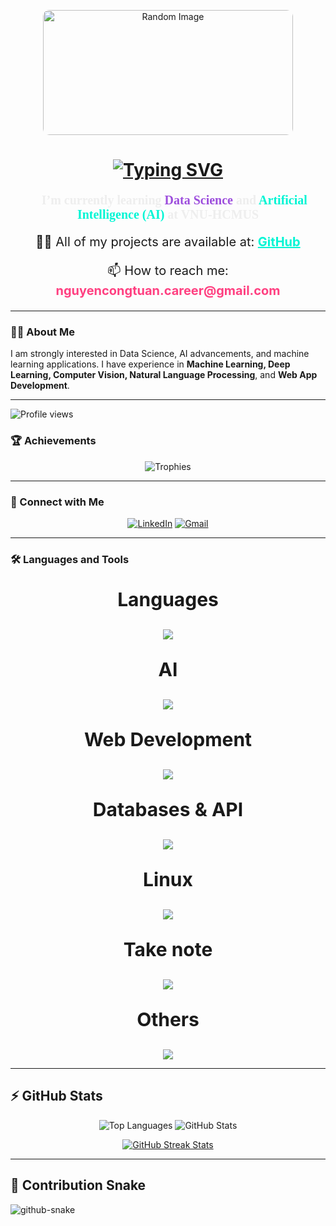 <!--<p align="center">
    <img src="https://imagegenerator.nguyencongtuan0810.workers.dev/" alt="Random Image" width="400" height="200" style="border-radius: 10px;">
</p>-->

<p align="center">
    <img src="https://wallpapers-clan.com/wp-content/uploads/2023/12/magic-winter-forest-blue-desktop-wallpaper-preview.jpg" alt="Random Image" width="400" height="200" style="border-radius: 10px;">
</p>

<h1 align="center">
    <a href="https://git.io/typing-svg">
        <img src="https://readme-typing-svg.demolab.com?font=Darumadrop+One&size=40&letterSpacing=5&duration=3300&pause=1500&color=58A6FF&background=FF571D00&center=true&vCenter=true&width=800&height=100&lines=Hi+There!+%F0%9F%91%8B;I'm+Nguy%E1%BB%85n+C%C3%B4ng+Tu%E1%BA%A5n!;Imperfections+are+what+makes+us...+us" alt="Typing SVG">
    </a>
</h1>

<p align="center" style="font-family: 'Darumadrop One'; font-size: 20px; font-weight: bold; color: #eee;">🌱 I’m currently learning <span style="color: #9d4edd;">Data Science</span> and <span style="color: #00f5d4;">Artificial Intelligence (AI)</span> at <b>VNU-HCMUS</b></p>
<p align="center" style="font-size: 20px;">👨‍💻 All of my projects are available at: <a href='https://github.com/0Nguyen0Cong0Tuan0' style="color:#00f5d4; font-weight: bold;">GitHub</a></p>
<p align="center" style="font-size: 20px;">📫 How to reach me: <b style="color: #ff4081;">nguyencongtuan.career@gmail.com</b></p>

---

### 👨‍💻 About Me
I am strongly interested in Data Science, AI advancements, and machine learning applications. I have experience in **Machine Learning, Deep Learning, Computer Vision, Natural Language Processing**, and **Web App Development**.

---

<p align="left"> <img src="https://komarev.com/ghpvc/?username=0Nguyen0Cong0Tuan0&label=Profile%20views&color=00f5d4&style=flat" alt="Profile views" /> </p>

### 🏆 Achievements
<p align="center">
  <img src="https://github-profile-trophy.vercel.app/?username=0Nguyen0Cong0Tuan0&theme=dracula" alt="Trophies" />
</p>

---

### 🤝 Connect with Me
<p align="center">
  <a href="www.linkedin.com/in/cong-tuan-nguyen-393823335" target="_blank"><img src="https://img.shields.io/badge/LinkedIn-blue?style=for-the-badge&logo=linkedin" alt="LinkedIn" /></a>
  <a href="mailto:nguyencongtuan.career@gmail.com" target="_blank"><img src="https://img.shields.io/badge/Gmail-red?style=for-the-badge&logo=gmail&logoColor=white" alt="Gmail" /></a>
</p>

---

### 🛠️ Languages and Tools

<p align="center" style="font-size: 30px;"><b>Languages</b></p>
<p align="center">
  <a href="https://skillicons.dev">
    <img src="https://skillicons.dev/icons?i=py,js" />
  </a>
</p>

<p align="center" style="font-size: 30px;"><b>AI</b></p>
<p align="center">
  <a href="https://skillicons.dev">
    <img src="https://skillicons.dev/icons?i=pytorch,tensorflow,sklearn" />
  </a>
</p>

<p align="center" style="font-size: 30px;"><b>Web Development</b></p>
<p align="center">
  <a href="https://skillicons.dev">
    <img src="https://skillicons.dev/icons?i=html,css,js,tailwind,react,nodejs,figma,express,firebase,materialui" />
  </a>
</p>

<p align="center" style="font-size: 30px;"><b>Databases & API</b></p>
<p align="center">
  <a href="https://skillicons.dev">
    <img src="https://skillicons.dev/icons?i=mongodb,mysql,postman" />
  </a>
</p>

<p align="center" style="font-size: 30px;"><b>Linux</b></p>
<p align="center">
  <a href="https://skillicons.dev">
    <img src="https://skillicons.dev/icons?i=linux,ubuntu" />
  </a>
</p>

<p align="center" style="font-size: 30px;"><b>Take note</b></p>
<p align="center">
  <a href="https://skillicons.dev">
    <img src="https://skillicons.dev/icons?i=notion,obsidian" />
  </a>
</p>

<p align="center" style="font-size: 30px;"><b>Others</b></p>
<p align="center">
  <a href="https://skillicons.dev">
    <img src="https://skillicons.dev/icons?i=latex,vscode,git,github" />
  </a>
</p>

---
## ⚡ GitHub Stats
<p align="center">
  <img src="https://github-readme-stats.vercel.app/api/top-langs/?username=0Nguyen0Cong0Tuan0&theme=midnight-purple&show_icons=true&hide_border=true&layout=compact" alt="Top Languages" />
  <img src="https://github-readme-stats.vercel.app/api?username=0Nguyen0Cong0Tuan0&theme=midnight-purple&show_icons=true&hide_border=true&count_private=true" alt="GitHub Stats" />
</p>
<p align="center">
    <a href="https://git.io/streak-stats">
        <img src="https://github-readme-streak-stats.herokuapp.com?user=0Nguyen0Cong0Tuan0&theme=github-dark-blue&hide_border=true&border_radius=10&date_format=j%2Fn%5B%2FY%5D" alt="GitHub Streak Stats">
    </a>
</p>

---

## 🐍 Contribution Snake
<picture>
  <source media="(prefers-color-scheme: dark)" srcset="https://raw.githubusercontent.com/tobiasmeyhoefer/tobiasmeyhoefer/output/github-snake-dark.svg" />
  <source media="(prefers-color-scheme: light)" srcset="https://raw.githubusercontent.com/tobiasmeyhoefer/tobiasmeyhoefer/output/github-snake.svg" />
  <img alt="github-snake" src="https://raw.githubusercontent.com/tobiasmeyhoefer/tobiasmeyhoefer/output/github-snake.svg" />
</picture>
